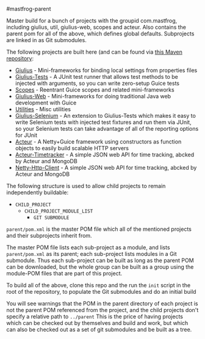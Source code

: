 #mastfrog-parent

Master build for a bunch of projects with the groupid com.mastfrog, including giulius, util, giulius-web, scopes and acteur. Also
contains the parent pom for all of the above, which defines global defaults. Subprojects are linked in as Git submodules.

The following projects are built here (and can be found via [this Maven repository](http://timboudreau.com/builds/):

  * [Giulius](https://github.com/timboudreau/giulius) - Mini-frameworks for binding local settings from properties files
  * [Giulius-Tests](https://github.com/timboudreau/giulius-tests) - A JUnit test runner that allows test methods to be injected with arguments, so you can write zero-setup Guice tests
  * [Scopes](https://github.com/timboudreau/scopes) - Reentrant Guice scopes and related mini-frameworks
  * [Giulius-Web](https://github.com/timboudreau/giulius-web) - Mini-frameworks for doing traditional Java web development with Guice
  * [Utilities](https://github.com/timboudreau/util) - Misc utilities
  * [Giulius-Selenium](https://github.com/timboudreau/giulius-selenium-tests) - An extension to Giulius-Tests which makes it easy to write Selenium tests with injected test fixtures and run them via JUnit, so your Selenium tests can take advantage of all of the reporting options for JUnit
  * [Acteur](https://github.com/timboudreau/acteur) - A Netty+Guice framework using constructors as function objects to easily build scalable HTTP servers
  * [Acteur-Timetracker](https://github.com/timboudreau/acteur-timetracker) - A simple JSON web API for time tracking, abcked by Acteur and MongoDB
  * [Netty-Http-Client](https://github.com/timboudreau/netty-http-client) - A simple JSON web API for time tracking, abcked by Acteur and MongoDB

The following structure is used to allow child projects to remain independently buildable:

  * ``CHILD_PROJECT``
     * ``CHILD_PROJECT_MODULE_LIST``
         * ``GIT SUBMODULE``

``parent/pom.xml`` is the master POM file which all of the mentioned projects and their subprojects inherit from.

The master POM file lists each sub-project as a module, and lists ``parent/pom.xml`` as its parent; each sub-project lists modules
in a Git submodule.  Thus each sub-project can be built as long as the parent POM can be downloaded, but the whole group can be built
as a group using the module-POM files that are part of this project.

To build all of the above, clone this repo and the run the ``init`` script in the root of the repository, to populate the Git submodules and do an initial build

You will see warnings that the POM in the parent directory of each project is not the parent POM
referenced from the project, and the child projects don't specify a relative path to ``../parent``
This is the price of having projects which can be checked out by themselves and build and work,
but which can also be checked out as a set of git submodules and be built as a tree.
